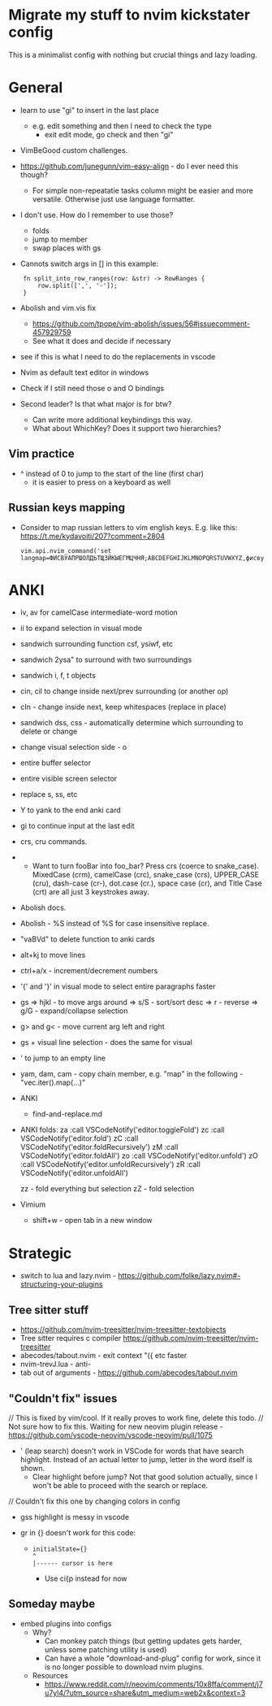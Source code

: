 # Migrate my stuff to nvim kickstater config
This is a minimalist config with nothing but crucial things and lazy loading.

# General

- learn to use "gi" to insert in the last place
  - e.g. edit something and then I need to check the type
    - exit edit mode, go check and then "gi"
 
- VimBeGood custom challenges.
- https://github.com/junegunn/vim-easy-align - do I ever need this though? 
  - For simple non-repeatatie tasks column might be easier and more versatile. Otherwise just use language formatter.

- I don't use. How do I remember to use those?
  - folds
  - jump to member
  - swap places with gs


- Cannots switch args in [] in this example:
```
    fn split_into_row_ranges(row: &str) -> RowRanges {
        row.split([',', '-']);
    }
```
- Abolish and vim.vis fix
  - https://github.com/tpope/vim-abolish/issues/56#issuecomment-457929759
  - See what it does and decide if necessary
- see if this is what I need to do the replacements in vscode
- Nvim as default text editor in windows
- Check if I still need those <leader>o and <leader>O bindings

- Second leader? Is that what major is for btw?
  - Can write more additional keybindings this way.
  - What about WhichKey? Does it support two hierarchies?

## Vim practice
- ^ instead of 0 to jump to the start of the line (first char)
  - it is easier to press on a keyboard as well

## Russian keys mapping

- Consider to map russian letters to vim english keys. E.g. like this:
  https://t.me/kydavoiti/207?comment=2804
  ```
  vim.api.nvim_command('set langmap=ФИСВУАПРШОЛДЬТЩЗЙКЫЕГМЦЧНЯ;ABCDEFGHIJKLMNOPQRSTUVWXYZ,фисвуапршолдьтщзйкыегмцчня;abcdefghijklmnopqrstuvwxyz')
  ```

# ANKI

- iv, av for camelCase intermediate-word motion
- ii to expand selection in visual mode
- sandwich surrounding function csf, ysiwf, etc
- sandwich 2ysa" to surround with two surroundings
- sandwich i, f, t objects
- cin<surrounding>, cil<surrounding> to change inside next/prev surrounding (or another op)
- cIn<surrounding> - change inside next, keep whitespaces (replace in place)
- sandwich dss, css - automatically determine which surrounding to delete or change

- change visual selection side - o
- entire buffer selector
- entire visible screen selector
- replace <leader>s, <leader><leader>ss, etc
- Y to yank to the end anki card
- gi to continue input at the last edit
- crs, cru commands.
- - Want to turn fooBar into foo_bar? Press crs (coerce to snake_case). MixedCase (crm), camelCase (crc), snake_case (crs), UPPER_CASE (cru), dash-case (cr-), dot.case (cr.), space case (cr<space>), and Title Case (crt) are all just 3 keystrokes away.
- Abolish docs.
- Abolish - %S instead of %S for case insensitive replace.
- "vaBVd" to delete function to anki cards
- alt+kj to move lines
- ctrl+a/x - increment/decrement numbers
- '{' and '}' in visual mode to select entire paragraphs faster
- gs 
  => hjkl - to move args around
	=> s/S  - sort/sort desc
  => r    - reverse
  => g/G  - expand/collapse selection
- g> and g< - move current arg left and right
- gs + visual line selection - does the same for visual
- '<space><space> to jump to an empty line
- yam, dam, cam - copy chain member, e.g. "map" in the following - "vec.iter().map(...)"

- ANKI

  - find-and-replace.md

- ANKI folds:
  za :call VSCodeNotify('editor.toggleFold')<CR>
  zc :call VSCodeNotify('editor.fold')<CR>
  zC :call VSCodeNotify('editor.foldRecursively')<CR>
  zM :call VSCodeNotify('editor.foldAll')<CR>
  zo :call VSCodeNotify('editor.unfold')<CR>
  zO :call VSCodeNotify('editor.unfoldRecursively')<CR>
  zR :call VSCodeNotify('editor.unfoldAll')<CR>
  
  zz - fold everything but selection
  zZ - fold selection

- Vimium
  - shift+w - open tab in a new window

# Strategic

- switch to lua and lazy.nvim - https://github.com/folke/lazy.nvim#-structuring-your-plugins

## Tree sitter stuff

- https://github.com/nvim-treesitter/nvim-treesitter-textobjects
- Tree sitter requires c compiler https://github.com/nvim-treesitter/nvim-treesitter
- abecodes/tabout.nvim - exit context "({ etc faster
- nvim-trevJ.lua - anti-<S-J>
- tab out of arguments - https://github.com/abecodes/tabout.nvim

## "Couldn't fix" issues

// This is fixed by vim/cool. If it really proves to work fine, delete this todo.
// Not sure how to fix this. Waiting for new neovim plugin release - https://github.com/vscode-neovim/vscode-neovim/pull/1075
- ' (leap search) doesn't work in VSCode for words that have search highlight. Instead of an actual letter to jump, letter in the word itself is shown.
  - Clear highlight before jump? Not that good solution actually, since I won't be able to proceed with the search or replace.

// Couldn't fix this one by changing colors in config
- gss highlight is messy in vscode

- gr in {} doesn't work for this code:
  - ```
    initialState={}
    ^
    |------ cursor is here
    ```
    - Use ci{<Esc>p instead for now

## Someday maybe
- embed plugins into configs
  - Why?
    - Can monkey patch things (but getting updates gets harder, unless some patching utility is used)
    - Can have a whole "download-and-plug" config for work, since it is no longer possible to download nvim plugins.
  - Resources
    - https://www.reddit.com/r/neovim/comments/10x8ffa/comment/j7u7yl4/?utm_source=share&utm_medium=web2x&context=3
